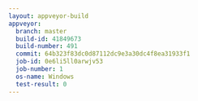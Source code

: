 ```yaml
---
layout: appveyor-build
appveyor:
  branch: master
  build-id: 41849673
  build-number: 491
  commit: 64b323f83dc0d87112dc9e3a30dc4f8ea31933f1
  job-id: 0e6li5ll0arwjv53
  job-number: 1
  os-name: Windows
  test-result: 0
---
```

